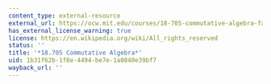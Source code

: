 ```yaml
---
content_type: external-resource
external_url: https://ocw.mit.edu/courses/18-705-commutative-algebra-fall-2008/
has_external_license_warning: true
license: https://en.wikipedia.org/wiki/All_rights_reserved
status: ''
title: '*18.705 Commutative Algebra*'
uid: 1b31f62b-1f8e-4494-be7e-1a0840e39bf7
wayback_url: ''
---
```

